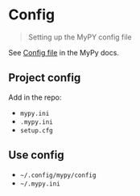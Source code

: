 # Config
> Setting up the MyPY config file

See [Config file](https://mypy.readthedocs.io/en/latest/config_file.html) in the MyPy docs.


## Project config

Add in the repo:

- `mypy.ini`
- `.mypy.ini`
- `setup.cfg` 


## Use config

- `~/.config/mypy/config`
- `~/.mypy.ini`

